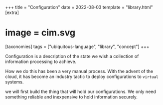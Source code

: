 +++
title = "Configuration"
date = 2022-08-03
template = "library.html"
[extra]
#  image = cim.svg
[taxonomies]
   tags = ["ubiquitous-language", "library", "concept"]
+++

Configuration is a description of the state we wish a collection of information processing to achieve.

How we do this has been a very manual process. With the advent of the cloud, it has become an industry tactic to deploy configurations to `virtual` systems.

we will first build the thing that will hold our configurations. We only need something reliable and inexpensive to hold information securely.

